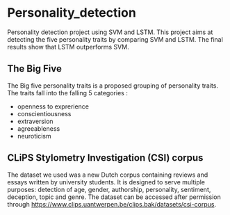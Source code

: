 # Personality_detection
Personality detection project using SVM and LSTM. This project aims at detecting the five personality traits by comparing SVM and LSTM. The final results show that LSTM outperforms SVM.



## The Big Five 

The Big five personality traits is a proposed grouping of personality traits. 
The traits fall into the falling 5 categories :

- openness to exprerience
- conscientiousness
- extraversion
- agreeableness
- neuroticism

##  CLiPS Stylometry Investigation (CSI) corpus

The dataset we used was a new Dutch corpus containing reviews and essays written by university students. It is designed to serve multiple purposes: detection of age, gender, authorship, personality, sentiment, deception, topic and genre. 
The dataset can be accessed after permission through https://www.clips.uantwerpen.be/clips.bak/datasets/csi-corpus.

